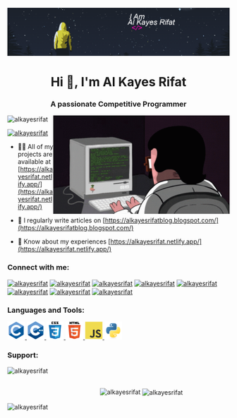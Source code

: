 ![Header](https://github.com/alkayesrifat/alkayesrifat/blob/main/Screenshot%202024-12-27%20114358.png)
<h1 align="center">Hi 👋, I'm Al Kayes Rifat</h1>
<h3 align="center">A passionate Competitive Programmer</h3>
<img align="right" alt="Coding" width="400" src="https://github.com/alkayesrifat/alkayesrifat/blob/main/tenor.gif">

<p align="left"> <img src="https://komarev.com/ghpvc/?username=alkayesrifat&label=Profile%20views&color=0e75b6&style=flat" alt="alkayesrifat" /> </p>

<p align="left"> <a href="https://twitter.com/alkayesrifat" target="blank"><img src="https://img.shields.io/twitter/follow/alkayesrifat?logo=twitter&style=for-the-badge" alt="alkayesrifat" /></a> </p>

- 👨‍💻 All of my projects are available at [https://alkayesrifat.netlify.app/](https://alkayesrifat.netlify.app/)

- 📝 I regularly write articles on [https://alkayesrifatblog.blogspot.com/](https://alkayesrifatblog.blogspot.com/)

- 📄 Know about my experiences [https://alkayesrifat.netlify.app/](https://alkayesrifat.netlify.app/)

<h3 align="left">Connect with me:</h3>
<p align="left">
<a href="https://twitter.com/alkayesrifat" target="blank"><img align="center" src="https://raw.githubusercontent.com/rahuldkjain/github-profile-readme-generator/master/src/images/icons/Social/twitter.svg" alt="alkayesrifat" height="30" width="40" /></a>
<a href="https://linkedin.com/in/alkayesrifat" target="blank"><img align="center" src="https://raw.githubusercontent.com/rahuldkjain/github-profile-readme-generator/master/src/images/icons/Social/linked-in-alt.svg" alt="alkayesrifat" height="30" width="40" /></a>
<a href="https://fb.com/alkayesrifat" target="blank"><img align="center" src="https://raw.githubusercontent.com/rahuldkjain/github-profile-readme-generator/master/src/images/icons/Social/facebook.svg" alt="alkayesrifat" height="30" width="40" /></a>
<a href="https://instagram.com/alkayesrifat" target="blank"><img align="center" src="https://raw.githubusercontent.com/rahuldkjain/github-profile-readme-generator/master/src/images/icons/Social/instagram.svg" alt="alkayesrifat" height="30" width="40" /></a>
<a href="https://www.youtube.com/c/alkayesrifat" target="blank"><img align="center" src="https://raw.githubusercontent.com/rahuldkjain/github-profile-readme-generator/master/src/images/icons/Social/youtube.svg" alt="alkayesrifat" height="30" width="40" /></a>
<a href="https://www.hackerrank.com/alkayesrifat" target="blank"><img align="center" src="https://raw.githubusercontent.com/rahuldkjain/github-profile-readme-generator/master/src/images/icons/Social/hackerrank.svg" alt="alkayesrifat" height="30" width="40" /></a>
<a href="https://codeforces.com/profile/alkayesrifat" target="blank"><img align="center" src="https://raw.githubusercontent.com/rahuldkjain/github-profile-readme-generator/master/src/images/icons/Social/codeforces.svg" alt="alkayesrifat" height="30" width="40" /></a>
<a href="https://www.leetcode.com/alkayesrifat" target="blank"><img align="center" src="https://raw.githubusercontent.com/rahuldkjain/github-profile-readme-generator/master/src/images/icons/Social/leet-code.svg" alt="alkayesrifat" height="30" width="40" /></a>
</p>

<h3 align="left">Languages and Tools:</h3>
<p align="left"> <a href="https://www.cprogramming.com/" target="_blank" rel="noreferrer"> <img src="https://raw.githubusercontent.com/devicons/devicon/master/icons/c/c-original.svg" alt="c" width="40" height="40"/> </a> <a href="https://www.w3schools.com/cpp/" target="_blank" rel="noreferrer"> <img src="https://raw.githubusercontent.com/devicons/devicon/master/icons/cplusplus/cplusplus-original.svg" alt="cplusplus" width="40" height="40"/> </a> <a href="https://www.w3schools.com/css/" target="_blank" rel="noreferrer"> <img src="https://raw.githubusercontent.com/devicons/devicon/master/icons/css3/css3-original-wordmark.svg" alt="css3" width="40" height="40"/> </a> <a href="https://www.w3.org/html/" target="_blank" rel="noreferrer"> <img src="https://raw.githubusercontent.com/devicons/devicon/master/icons/html5/html5-original-wordmark.svg" alt="html5" width="40" height="40"/> </a> <a href="https://developer.mozilla.org/en-US/docs/Web/JavaScript" target="_blank" rel="noreferrer"> <img src="https://raw.githubusercontent.com/devicons/devicon/master/icons/javascript/javascript-original.svg" alt="javascript" width="40" height="40"/> </a> <a href="https://www.python.org" target="_blank" rel="noreferrer"> <img src="https://raw.githubusercontent.com/devicons/devicon/master/icons/python/python-original.svg" alt="python" width="40" height="40"/> </a> </p>

<h3 align="left">Support:</h3>
<p><a href="https://www.buymeacoffee.com/alkayesrifat"> <img align="left" src="https://cdn.buymeacoffee.com/buttons/v2/default-yellow.png" height="50" width="210" alt="alkayesrifat" /></a></p><br><br>

<p><img align="left" src="https://github-readme-stats.vercel.app/api/top-langs?username=alkayesrifat&show_icons=true&locale=en&layout=compact" alt="alkayesrifat" /></p>

<p>&nbsp;<img align="center" src="https://github-readme-stats.vercel.app/api?username=alkayesrifat&show_icons=true&locale=en" alt="alkayesrifat" /></p>

<p><img align="center" src="https://github-readme-streak-stats.herokuapp.com/?user=alkayesrifat&" alt="alkayesrifat" /></p>
